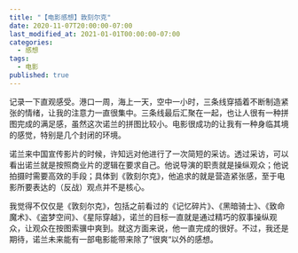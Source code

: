 ```yaml
---
title: "【电影感想】敦刻尔克"
date: 2020-11-07T20:00:00-07:00
last_modified_at: 2021-01-01T00:00:00-07:00
categories:
  - 感想
tags:
  - 电影
published: true
---
```


记录一下直观感受。港口一周，海上一天，空中一小时，三条线穿插着不断制造紧张的情绪，让我的注意力一直很集中。三条线最后汇聚在一起，也让人很有一种拼图完成的满足感，虽然这次诺兰的拼图比较小。电影很成功的让我有一种身临其境的感觉，特别是几个封闭的环境。

诺兰来中国宣传影片的时候，许知远对他进行了一次简短的采访。透过采访，可以看出诺兰就是按照商业片的逻辑在要求自己。他说导演的职责就是操纵观众；他说拍摄时需要高效的手段；具体到《敦刻尔克》，他追求的就是营造紧张感，至于电影所要表达的（反战）观点并不是核心。

我觉得不仅仅是《敦刻尔克》，包括之前看过的《记忆碎片》、《黑暗骑士》、《致命魔术》、《盗梦空间》、《星际穿越》，诺兰的目标一直就是通过精巧的叙事操纵观众，让观众在按图索骥中爽到。就这方面来说，他一直完成的很好。不过，我还是期待，诺兰未来能有一部电影能带来除了”很爽“以外的感想。

